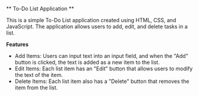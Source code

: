 ** To-Do List Application **

This is a simple To-Do List application created using HTML, CSS, and JavaScript. 
The application allows users to add, edit, and delete tasks in a list.

**Features**
 - Add Items: Users can input text into an input field, and when the "Add" button is clicked, the text is added as a new item to the list.
 - Edit Items: Each list item has an "Edit" button that allows users to modify the text of the item.
 - Delete Items: Each list item also has a "Delete" button that removes the item from the list.
